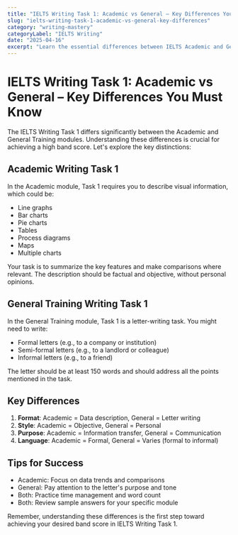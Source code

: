 ```yaml
---
title: "IELTS Writing Task 1: Academic vs General – Key Differences You Must Know"
slug: "ielts-writing-task-1-academic-vs-general-key-differences"
category: "writing-mastery"
categoryLabel: "IELTS Writing"
date: "2025-04-16"
excerpt: "Learn the essential differences between IELTS Academic and General Writing Task 1 to avoid mistakes and improve your score."
---
```


# IELTS Writing Task 1: Academic vs General – Key Differences You Must Know

The IELTS Writing Task 1 differs significantly between the Academic and General Training modules. Understanding these differences is crucial for achieving a high band score. Let's explore the key distinctions:

## Academic Writing Task 1

In the Academic module, Task 1 requires you to describe visual information, which could be:
- Line graphs
- Bar charts
- Pie charts
- Tables
- Process diagrams
- Maps
- Multiple charts

Your task is to summarize the key features and make comparisons where relevant. The description should be factual and objective, without personal opinions.

## General Training Writing Task 1

In the General Training module, Task 1 is a letter-writing task. You might need to write:
- Formal letters (e.g., to a company or institution)
- Semi-formal letters (e.g., to a landlord or colleague)
- Informal letters (e.g., to a friend)

The letter should be at least 150 words and should address all the points mentioned in the task.

## Key Differences

1. **Format**: Academic = Data description, General = Letter writing
2. **Style**: Academic = Objective, General = Personal
3. **Purpose**: Academic = Information transfer, General = Communication
4. **Language**: Academic = Formal, General = Varies (formal to informal)

## Tips for Success

- Academic: Focus on data trends and comparisons
- General: Pay attention to the letter's purpose and tone
- Both: Practice time management and word count
- Both: Review sample answers for your specific module

Remember, understanding these differences is the first step toward achieving your desired band score in IELTS Writing Task 1. 
